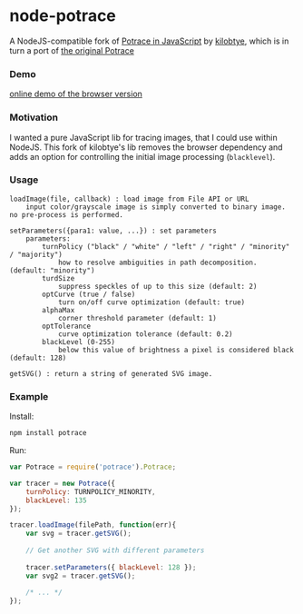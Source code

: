 # node-potrace
A NodeJS-compatible fork of [Potrace in JavaScript](https://github.com/kilobtye/potrace) by [kilobtye](https://github.com/kilobtye), which is in turn a port of [the original Potrace](http://potrace.sourceforge.net)

### Demo
[online demo of the browser version](http://kilobtye.github.io/potrace/)

### Motivation
I wanted a pure JavaScript lib for tracing images, that I could use within NodeJS. This fork of kilobtye's lib removes the browser dependency and adds an option for controlling the initial image processing (`blacklevel`).

### Usage

```
loadImage(file, callback) : load image from File API or URL
    input color/grayscale image is simply converted to binary image. no pre-process is performed.
 
setParameters({para1: value, ...}) : set parameters
    parameters:
        turnPolicy ("black" / "white" / "left" / "right" / "minority" / "majority")
            how to resolve ambiguities in path decomposition. (default: "minority")       
        turdSize
            suppress speckles of up to this size (default: 2)
        optCurve (true / false)
            turn on/off curve optimization (default: true)
        alphaMax
            corner threshold parameter (default: 1)
        optTolerance 
            curve optimization tolerance (default: 0.2)
        blackLevel (0-255)
            below this value of brightness a pixel is considered black (default: 128)

getSVG() : return a string of generated SVG image.
```

### Example

Install:
```sh
npm install potrace
```

Run:
```js
var Potrace = require('potrace').Potrace;

var tracer = new Potrace({
    turnPolicy: TURNPOLICY_MINORITY,
    blackLevel: 135
});

tracer.loadImage(filePath, function(err){
    var svg = tracer.getSVG();
    
    // Get another SVG with different parameters
    
    tracer.setParameters({ blackLevel: 128 });
    var svg2 = tracer.getSVG();
    
    /* ... */
});
```